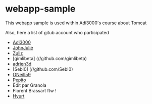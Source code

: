 # webapp-sample

This webapp sample is used within Adi3000's course about Tomcat

Also, here a list of gitub account who participated

* [Adi3000](//github.com/Adi3000)
* [JohnJulie](//github.com/JohnJulie)
* [Zuliz](//github.com/Zuliz)
* [gimlibeta] (//github.com/gimlibeta) 
* [adrien3d](//github.com/adrien3d)
* [SebI0] (//github.com/SebI0)
* [ONeill59](//github.com/ONeill59)
* [Pepito](//github.com/Nico385412)
* Edit par Granola
* Florent Brassart ftw !
* [Hyurt](//github.com/Hyurt)
